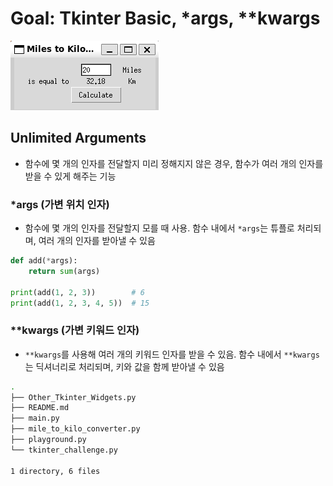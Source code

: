 # Goal: Tkinter Basic, *args, **kwargs

![alt text](image.png)

## Unlimited Arguments

- 함수에 몇 개의 인자를 전달할지 미리 정해지지 않은 경우, 함수가 여러 개의 인자를 받을 수 있게 해주는 기능

### *args (가변 위치 인자)

- 함수에 몇 개의 인자를 전달할지 모를 때 사용. 함수 내에서 `*args`는 튜플로 처리되며, 여러 개의 인자를 받아낼 수 있음

```python
def add(*args):
    return sum(args)

print(add(1, 2, 3))        # 6
print(add(1, 2, 3, 4, 5))  # 15
```

### **kwargs (가변 키워드 인자)

- `**kwargs`를 사용해 여러 개의 키워드 인자를 받을 수 있음. 함수 내에서 `**kwargs`는 딕셔너리로 처리되며, 키와 값을 함께 받아낼 수 있음

```bash
.
├── Other_Tkinter_Widgets.py
├── README.md
├── main.py
├── mile_to_kilo_converter.py
├── playground.py
└── tkinter_challenge.py

1 directory, 6 files
```